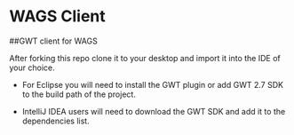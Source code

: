 # WAGS Client
##GWT client for WAGS

After forking this repo clone it to your desktop and import it into the IDE of your choice.

* For Eclipse you will need to install the GWT plugin or add GWT 2.7 SDK to the build path of the project. 

* IntelliJ IDEA users will need to download the GWT SDK and add it to the dependencies list. 
